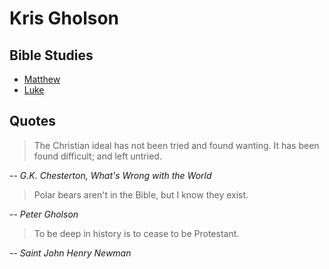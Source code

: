 # Kris Gholson

## Bible Studies

* [Matthew](matthew)
* [Luke](luke)

## Quotes

> The Christian ideal has not been tried and found wanting. It has been found difficult; and left untried.
>
-- <cite>G.K. Chesterton, What's Wrong with the World</cite>

> Polar bears aren't in the Bible, but I know they exist.
>
-- <cite>Peter Gholson</cite>

> To be deep in history is to cease to be Protestant.
>
-- <cite>Saint John Henry Newman</cite>
